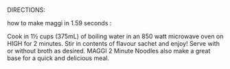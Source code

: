 DIRECTIONS:


how to make maggi in 1.59 seconds :

Cook in 1½ cups (375mL) of boiling water in an 850 watt microwave oven on HIGH for 2 minutes. Stir in contents of flavour sachet and enjoy! Serve with or without broth as desired. MAGGI 2 Minute Noodles also make a great base for a quick and delicious meal.

